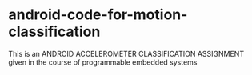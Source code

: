 # android-code-for-motion-classification
This is an ANDROID ACCELEROMETER CLASSIFICATION ASSIGNMENT given in the course of programmable embedded systems
